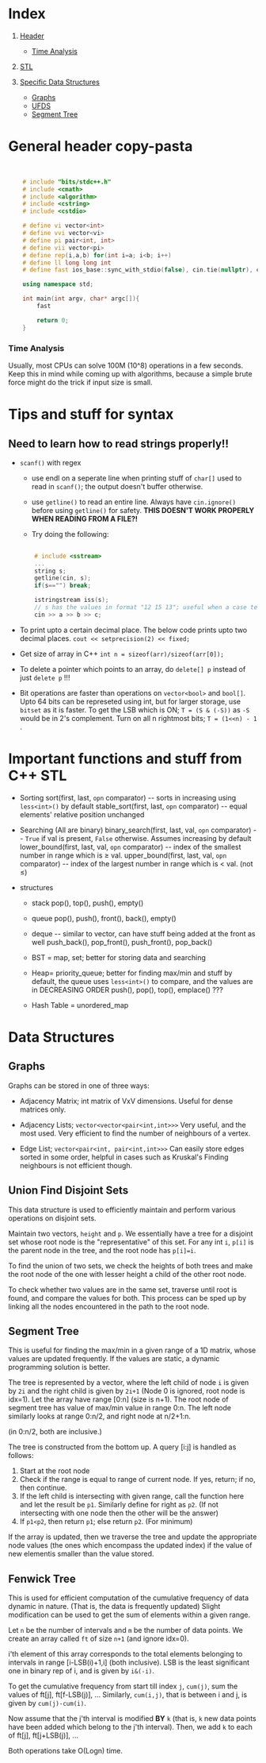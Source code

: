 # Index
1. [Header](#general-header-copy-pasta)
	- [Time Analysis](#time-analysis)

2. [STL](#important-functions-and-stuff-from-c++-stl)

3. [Specific Data Structures](#data-structures)
	- [Graphs](#graphs)
	- [UFDS](#union-find-disjoint-sets)
	- [Segment Tree](#segment-tree)

# General header copy-pasta
```C++
	

	# include "bits/stdc++.h"
	# include <cmath>
	# include <algorithm>
	# include <cstring>
	# include <cstdio>

	# define vi vector<int>
	# define vvi vector<vi>
	# define pi pair<int, int>
	# define vii vector<pi>
	# define rep(i,a,b) for(int i=a; i<b; i++)
	# define ll long long int
	# define fast ios_base::sync_with_stdio(false), cin.tie(nullptr), cout.tie(nullptr);

	using namespace std;

	int main(int argv, char* argc[]){
		fast

	    return 0;
	} 

```

### Time Analysis

Usually, most CPUs can solve 100M (10^8) operations in a few seconds. Keep this in mind while coming up with algorithms, because a simple brute force might do the trick if input size is small.

# Tips and stuff for syntax

## Need to learn how to read strings properly!!
- `scanf()` with regex 
	- use endl on a seperate line when printing stuff of `char[]` used to read in `scanf()`; the output doesn't buffer otherwise.
	
	- use `getline()` to read an entire line. Always have `cin.ignore()` before using `getline()` for safety. **THIS DOESN'T WORK PROPERLY WHEN READING FROM A FILE?!**
	
	- Try doing the following:
	```C++
		
		# include <sstream>
		...
		string s;
		getline(cin, s);
		if(s=="") break;
	
		istringstream iss(s);
		// s has the values in format "12 15 13"; useful when a case terminates with blank line
		cin >> a >> b >> c;
	
	```

- To print upto a certain decimal place. The below code prints upto two decimal places.
	`cout << setprecision(2) << fixed;`

- Get size of array in C++
	`int n = sizeof(arr)/sizeof(arr[0]);`

- To delete a pointer which points to an array, do `delete[] p` instead of just `delete p` !!!

- Bit operations are faster than operations on `vector<bool>` and `bool[]`. Upto 64 bits can be represeted using int, but for larger storage, use `bitset` as it is faster.
	To get the LSB which is ON; `T = (S & (-S))` as `-S` would be in 2's complement.
	Turn on all n rightmost bits; `T = (1<<n) - 1` .

# Important functions and stuff from C++ STL
- Sorting
	sort(first, last, `opn` comparator)		   -- sorts in increasing using `less<int>()` by default
	stable_sort(first, last, `opn` comparator) -- equal elements' relative position unchanged

- Searching (All are binary)
	binary_search(first, last, val, `opn` comparator) -- `True` if val is present, `False` otherwise. Assumes increasing by default
	lower_bound(first, last, val, `opn` comparator)	  -- index of the smallest number in range which is ≥ val.
	upper_bound(first, last, val, `opn` comparator)   -- index of the largest number in range which is < val. (not ≤)

- structures
	- stack 
		pop(), top(), push(), empty()
	- queue
		pop(), push(), front(), back(), empty()
	- deque -- similar to vector, can have stuff being added at the front as well
		push_back(), pop_front(), push_front(), pop_back()

	- BST = map, set; better for storing data and searching
	
	- Heap= priority_queue; better for finding max/min and stuff
		by default, the queue uses `less<int>()` to compare, and the values are in DECREASING ORDER
		push(), pop(), top(), emplace() ???
	
	- Hash Table = unordered_map


# Data Structures

## Graphs

Graphs can be stored in one of three ways:
- Adjacency Matrix; int matrix of VxV dimensions. Useful for dense matrices only.

- Adjacency Lists; `vector<vector<pair<int,int>>>`
	Very useful, and the most used. Very efficient to find the number of neighbours of a vertex.

- Edge List; `vector<pair<int, pair<int,int>>>`
	Can easily store edges sorted in some order, helpful in cases such as Kruskal's
	Finding neighbours is not efficient though.

## Union Find Disjoint Sets

This data structure is used to efficiently maintain and perform various operations on disjoint sets. 

Maintain two vectors, `height` and `p`. We essentially have a tree for a disjoint set whose root node is the "representative" of this set. For any int `i`, `p[i]` is the parent node in the tree, and the root node has `p[i]=i`.

To find the union of two sets, we check the heights of both trees and make the root node of the one with lesser height a child of the other root node.

To check whether two values are in the same set, traverse until root is found, and compare the values for both. This process can be sped up by linking all the nodes encountered in the path to the root node.

## Segment Tree

This is useful for finding the max/min in a given range of a 1D matrix, whose values are updated frequently. If the values are static, a dynamic programming solution is better.

The tree is represented by a vector, where the left child of node `i` is given by `2i` and the right child is given by `2i+1` (Node 0 is ignored, root node is idx=1). Let the array have range \[0:n\] (size is n+1). The root node of segment tree has value of max/min value in range 0:n. The left node similarly looks at range 0:n/2, and right node at n/2+1:n.

(in 0:n/2, both are inclusive.)

The tree is constructed from the bottom up. A query \[i:j\] is handled as follows:
1. Start at the root node
2. Check if the range is equal to range of current node. If yes, return; if no, then continue.
3. If the left child is intersecting with given range, call the function here and let the result be `p1`. Similarly define for right as `p2`. (If not intersecting with one node then the other will be the answer)
4. If `p1<p2`, then return `p1`; else return `p2`. (For minimum)

If the array is updated, then we traverse the tree and update the appropriate node values (the ones which encompass the updated index) if the value of new elementis smaller than the value stored.


## Fenwick Tree

This is used for efficient computation of the cumulative frequency of data dynamic in nature. (That is, the data is frequently updated) Slight modification can be used to get the sum of elements within a given range.

Let `n` be the number of intervals and `m` be the number of data points. We create an array called `ft` of size `n+1` (and ignore idx=0).

i'th element of this array corresponds to the total elements belonging to intervals in range \[i-LSB(i)+1,i\] (both inclusive). LSB is the least significant one in binary rep of i, and is given by `i&(-i)`.

To get the cumulative frequency from start till index `j`, `cum(j)`, sum the values of ft\[j\], ft\[f-LSB(j)\], ...
Similarly, `cum(i,j)`, that is between i and j, is given by `cum(j)-cum(i)`.

Now assume that the j'th interval is modified **BY** `k` (that is, `k` new data points have been added which belong to the j'th interval). Then, we add `k` to each of ft\[j\], ft\[j+LSB(j)\], ...

Both operations take O(Logn) time.

